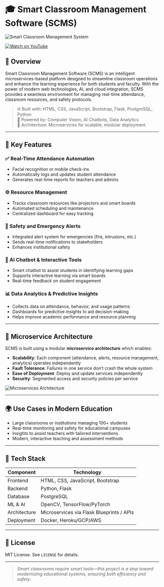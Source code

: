 # 🎓 Smart Classroom Management Software (SCMS)

![Smart Classroom Management System](thumbnail.png)

[![Watch on YouTube](https://img.shields.io/badge/Watch%20Demo%20Video-red?style=for-the-badge&logo=youtube)](https://youtu.be/Q31oA_-Uil0?feature=shared)

## 📌 Overview

Smart Classroom Management Software (SCMS) is an intelligent microservices-based platform designed to streamline classroom operations and enhance the learning experience for both students and faculty. With the power of modern web technologies, AI, and cloud integration, SCMS provides a seamless environment for managing real-time attendance, classroom resources, and safety protocols.

> 🌐 Built with: HTML, CSS, JavaScript, Bootstrap, Flask, PostgreSQL, Python  
> 🧠 Powered by: Computer Vision, AI Chatbots, Data Analytics  
> 🧩 Architecture: Microservices for scalable, modular deployment

---

## 🚀 Key Features

### ✅ Real-Time Attendance Automation
- Facial recognition or mobile check-ins
- Automatically logs and updates student attendance
- Generates real-time reports for teachers and admins

### ⚙️ Resource Management
- Tracks classroom resources like projectors and smart boards
- Automated scheduling and maintenance
- Centralized dashboard for easy tracking

### 🚨 Safety and Emergency Alerts
- Integrated alert system for emergencies (fire, intrusions, etc.)
- Sends real-time notifications to stakeholders
- Enhances institutional safety

### 🧠 AI Chatbot & Interactive Tools
- Smart chatbot to assist students in identifying learning gaps
- Supports interactive learning via smart boards
- Real-time feedback on student engagement

### 📊 Data Analytics & Predictive Insights
- Collects data on attendance, behavior, and usage patterns
- Dashboards for predictive insights to aid decision-making
- Helps improve academic performance and resource planning

---

## 🧱 Microservice Architecture

SCMS is built using a modular **microservice architecture** which enables:

- **Scalability**: Each component (attendance, alerts, resource management, analytics) operates independently
- **Fault Tolerance**: Failures in one service don’t crash the whole system
- **Ease of Deployment**: Deploy and update services independently
- **Security**: Segmented access and security policies per service

![Microservices Architecture](https://miro.medium.com/v2/resize:fit:1400/format:webp/1*VjQtmTb-jh7XMfblc1e0YA.png)

---

## 🌍 Use Cases in Modern Education

- Large classrooms or institutions managing 100+ students
- Real-time monitoring and safety for educational campuses
- Insights to assist teachers with tailored interventions
- Modern, interactive teaching and assessment methods

---

## 📁 Tech Stack

| Component              | Technology           |
|------------------------|----------------------|
| Frontend               | HTML, CSS, JavaScript, Bootstrap |
| Backend                | Python, Flask        |
| Database               | PostgreSQL           |
| ML & AI                | OpenCV, TensorFlow/PyTorch |
| Architecture           | Microservices via Flask Blueprints / APIs |
| Deployment             | Docker, Heroku/GCP/AWS |

---

## 📜 License

MIT License. See `LICENSE` for details.

---

> _Smart classrooms require smart tools—this project is a step toward modernizing educational systems, ensuring both efficiency and safety._

